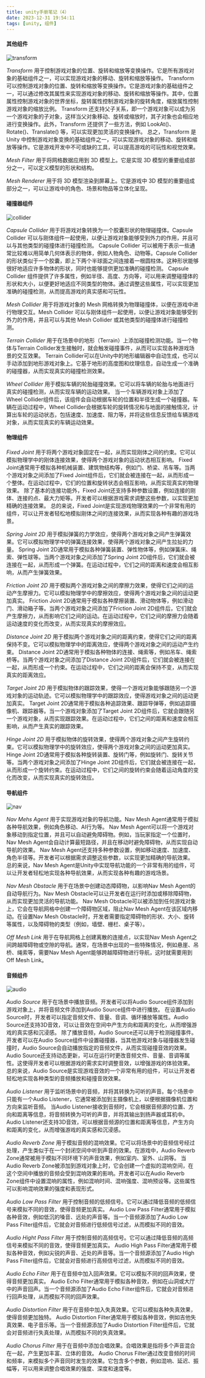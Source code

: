 ```yaml
---
title: unity手册笔记（4）
date: 2023-12-31 19:54:11
tags: [unity, 组件]
---
```


#### 其他组件
![transform](./images/transform.png)

*Transform*
用于控制游戏对象的位置、旋转和缩放等变换操作。它是所有游戏对象的基础组件之一，可以实现游戏对象的移动、旋转和缩放等操作。
Transform 可以控制游戏对象的位置、旋转和缩放等变换操作。它是游戏对象的基础组件之一，可以通过修改其属性来实现游戏对象的移动、旋转和缩放等操作。其中，位置属性控制游戏对象的世界坐标，旋转属性控制游戏对象的旋转角度，缩放属性控制游戏对象的缩放比例。
Transform 还支持父子关系，即一个游戏对象可以成为另一个游戏对象的子对象，这样当父对象移动、旋转或缩放时，其子对象也会相应地进行变换操作。此外，Transform 还提供了一些方法，例如 LookAt()、Rotate()、Translate() 等，可以实现更加灵活的变换操作。
总之，Transform 是 Unity 中控制游戏对象变换的基础组件之一，可以实现游戏对象的移动、旋转和缩放等操作。它是游戏开发中不可或缺的工具，可以提高游戏的可玩性和视觉效果。

*Mesh Filter*
用于将网格数据应用到 3D 模型上。它是实现 3D 模型的重要组成部分之一，可以定义模型的形状和结构。

*Mesh Renderer*
用于将 3D 模型渲染到屏幕上。它是游戏中 3D 模型的重要组成部分之一，可以让游戏中的角色、场景和物品等立体化呈现。

#### 碰撞器组件

![collider](./images/collider.png)

*Capsule Collider*
用于将游戏对象转换为一个胶囊形状的物理碰撞体。Capsule Collider 可以与刚体组件一起使用，以便让游戏对象能够受到外力的作用，并且可以与其他类型的碰撞体进行碰撞检测。
Capsule Collider 可以被用于表示一些通常比较难以用简单几何体表示的物体，例如人物角色、动物等。Capsule Collider 的形状类似于一个胶囊，即上下两个半球面之间连接着一根圆柱体。这种形状能够很好地适应许多物体的形状，同时也能够提供更加准确的碰撞检测。
Capsule Collider 组件提供了许多属性，例如半径、高度、方向等，可以用来调整碰撞体的形状和大小，以便更好地适应不同类型的物体。通过调整这些属性，可以实现更加准确的碰撞检测，从而提高游戏的真实感和可玩性。

*Mesh Collider*
用于将游戏对象的 Mesh 网格转换为物理碰撞体，以便在游戏中进行物理交互。Mesh Collider 可以与刚体组件一起使用，以便让游戏对象能够受到外力的作用，并且可以与其他 Mesh Collider 或其他类型的碰撞体进行碰撞检测。

*Terrain Collider*
用于在场景中的地形（Terrain）上添加碰撞检测功能。当一个物体与Terrain Collider发生接触时，就会触发碰撞事件，从而可以实现各种游戏场景的交互效果。
Terrain Collider可以在Unity中的地形编辑器中自动生成，也可以手动添加到地形游戏对象上。它基于地形的高度图和纹理信息，自动生成一个准确的碰撞器，从而实现真实的碰撞检测效果。

*Wheel Collider*
用于模拟车辆的轮胎碰撞效果。它可以将车辆的轮胎与地面进行真实的碰撞检测，从而实现车辆的运动效果。
当一个车辆游戏对象上添加了Wheel Collider组件后，该组件会自动根据车轮的位置和半径生成一个碰撞器。车辆在运动过程中，Wheel Collider会根据车轮的旋转情况和与地面的接触情况，计算出车轮的运动状态，包括速度、加速度、阻力等，并将这些信息反馈给车辆游戏对象，从而实现真实的车辆运动效果。

#### 物理组件

*Fixed Joint*
用于将两个游戏对象固定在一起，从而实现刚体之间的约束。它可以模拟物理学中的刚体连接效果，使得两个游戏对象的运动状态相互影响。
Fixed Joint通常用于模拟各种机械装置、建筑物结构等，例如门、桥梁、吊车等。当两个游戏对象之间添加了Fixed Joint组件后，它们就会被连接在一起，从而形成一个整体。在运动过程中，它们的位置和旋转状态会相互影响，从而实现真实的物理效果。
除了基本的连接功能外，Fixed Joint还支持多种参数设置，例如连接的刚体、连接的点、最大力矩等。开发者可以根据游戏需求调整这些参数，以实现更加精确的连接效果。
总的来说，Fixed Joint是实现游戏物理效果的一个非常有用的组件，可以让开发者轻松地模拟刚体之间的连接效果，从而实现各种有趣的游戏场景。

*Spring Joint 2D*
用于模拟弹簧的力学效应，使得两个游戏对象之间产生弹簧效果。它可以模拟物理学中的弹簧连接效果，使得两个游戏对象之间产生拉扯的力量。
Spring Joint 2D通常用于模拟各种弹簧装置、弹性物体等，例如弹簧床、绳索、弹性球等。当两个游戏对象之间添加了Spring Joint 2D组件后，它们就会被连接在一起，从而形成一个弹簧。在运动过程中，它们之间的距离和速度会相互影响，从而产生弹簧效果。

*Friction Joint 2D*
用于模拟两个游戏对象之间的摩擦力效果，使得它们之间的运动产生摩擦力。它可以模拟物理学中的摩擦效应，使得两个游戏对象之间的运动更加真实。
Friction Joint 2D通常用于模拟各种摩擦装置、滑动物体等，例如滑动门、滑动箱子等。当两个游戏对象之间添加了Friction Joint 2D组件后，它们就会产生摩擦力，从而影响它们之间的运动。在运动过程中，它们之间的摩擦力会随着运动速度的变化而改变，从而实现真实的摩擦效应。

*Distance Joint 2D*
用于模拟两个游戏对象之间的距离约束，使得它们之间的距离保持不变。它可以模拟物理学中的距离效应，使得两个游戏对象之间的运动产生约束。
Distance Joint 2D通常用于模拟各种物体的连接、绳索等，例如吊车、绳索桥等。当两个游戏对象之间添加了Distance Joint 2D组件后，它们就会被连接在一起，从而形成一个约束。在运动过程中，它们之间的距离会保持不变，从而实现真实的距离效应。

*Target Joint 2D*
用于模拟物体的跟踪效果，使得一个游戏对象能够跟随另一个游戏对象的运动轨迹。它可以模拟物理学中的跟踪效应，使得游戏对象之间的运动更加真实。
Target Joint 2D通常用于模拟各种追踪效果、跟踪导弹等，例如追踪摄像机、跟踪器等。当一个游戏对象添加了Target Joint 2D组件后，它就会跟随另一个游戏对象，从而实现跟踪效果。在运动过程中，它们之间的距离和速度会相互影响，从而产生真实的跟踪效果。

*Hinge Joint 2D*
用于模拟物体的旋转效果，使得两个游戏对象之间产生旋转约束。它可以模拟物理学中的旋转效应，使得两个游戏对象之间的运动更加真实。
Hinge Joint 2D通常用于模拟各种旋转装置、旋转门等，例如旋转门、旋转关节等。当两个游戏对象之间添加了Hinge Joint 2D组件后，它们就会被连接在一起，从而形成一个旋转约束。在运动过程中，它们之间的旋转约束会随着运动角度的变化而改变，从而实现真实的旋转效应。

#### 导航组件

![nav](./images/nav.png)

*Nav Mehs Agent*
用于实现游戏对象的导航功能。Nav Mesh Agent通常用于模拟各种导航效果，例如角色移动、AI行为等。
Nav Mesh Agent可以将一个游戏对象移动到指定位置，并且可以自动避免障碍物。例如，当玩家指定一个位置时，Nav Mesh Agent会自动计算最短路径，并且在移动时避免障碍物，从而实现自动导航的效果。
Nav Mesh Agent还支持多种参数设置，例如移动速度、加速度、角色半径等。开发者可以根据需求调整这些参数，以实现更加精确的导航效果。
总的来说，Nav Mesh Agent是Unity中实现导航功能的一个非常有用的组件，可以让开发者轻松地实现各种导航效果，从而实现各种有趣的游戏场景。

*Nav Mesh Obstacle*
用于在场景中创建动态障碍物，以影响Nav Mesh Agent的自动导航行为。Nav Mesh Obstacle可以让开发者在运行时添加或移除障碍物，从而实现更加灵活的导航功能。
Nav Mesh Obstacle可以被添加到任何游戏对象上，它会在导航网格中创建一个障碍物区域，阻止Nav Mesh Agent在该区域内移动。在设置Nav Mesh Obstacle时，开发者需要指定障碍物的形状、大小、旋转等属性，以及障碍物的类型（例如，墙壁、栅栏、桌子等）。

*Off Mesh Link*
用于在导航网格上创建离散的连接点，以实现Nav Mesh Agent之间跨越障碍物或空隙的导航。通常，在场景中出现的一些特殊情况，例如悬崖、吊桥、绳索等，需要Nav Mesh Agent能够跨越障碍物进行导航，这时就需要用到Off Mesh Link。

#### 音频组件

![audio](./images/audio.png)

*Audio Source*
用于在场景中播放音频。开发者可以将Audio Source组件添加到游戏对象上，并将音频文件添加到Audio Source组件中进行播放。
在设置Audio Source时，开发者可以指定音频文件、音量、音调、循环播放等属性。Audio Source还支持3D音效，可以让音效在空间中产生方向和距离的变化，从而增强游戏的真实感和沉浸感。
除了播放音频，Audio Source还可以用于检测碰撞事件。开发者可以在Audio Source组件中设置碰撞器，当其他游戏对象与碰撞器发生碰撞时，Audio Source会自动播放指定的音频文件，从而实现碰撞音效的效果。
Audio Source还支持动态更新，可以在运行时更改音频文件、音量、音调等属性。这使得开发者可以根据游戏的需求实时调整音效，以增强游戏的体验效果。
总的来说，Audio Source是实现游戏音效的一个非常有用的组件，可以让开发者轻松地实现各种类型的音频播放和碰撞音效效果。

*Audio Listener*
用于监听场景中的音频，并将其转换为可听的声音。每个场景中只能有一个Audio Listener，它通常被添加到主摄像机上，以便根据摄像机位置和方向来监听音频。
当Audio Listener接收到音频时，它会根据音频源的位置、方向和距离等信息，将音频转换为可听的声音，并将其输出到扬声器或耳机中。Audio Listener还支持3D音效，可以根据音频源的位置和距离等信息，产生方向和距离的变化，从而增强游戏的真实感和沉浸感。

*Audio Reverb Zone*
用于模拟音频的混响效果。它可以将场景中的音频信号经过处理，产生类似于在一个封闭空间中听到声音的效果。在游戏中，Audio Reverb Zone通常被用于模拟不同环境下的声音效果，例如室内、室外、山洞等。
当Audio Reverb Zone被添加到游戏对象上时，它会创建一个虚拟的混响空间，在这个空间中播放的音频会受到混响效果的影响。开发者可以在Audio Reverb Zone组件中设置混响的属性，例如混响时间、混响强度、混响预设等。这些属性可以影响混响效果的强度和表现形式。

*Audio Low Pass Filter*
用于控制音频的低频信号。它可以通过降低音频的低频信号来模拟不同的音效，使得音频更加真实。
Audio Low Pass Filter通常用于模拟各种音效，例如低沉的嗓音、远处的声音等。当一个音频源添加了Audio Low Pass Filter组件后，它就会对音频进行低频信号过滤，从而模拟不同的音效。

*Audio Hight Pass Filter*
用于控制音频的高频信号。它可以通过降低音频的高频信号来模拟不同的音效，使得音频更加真实。
Audio High Pass Filter通常用于模拟各种音效，例如尖锐的声音、近处的声音等。当一个音频源添加了Audio High Pass Filter组件后，它就会对音频进行高频信号过滤，从而模拟不同的音效。

*Audio Echo Filter*
用于在音频中加入回声效果。它可以模拟不同的回声效果，使得音频更加真实。
Audio Echo Filter通常用于模拟各种音效，例如在山洞或大厅中的声音回声。当一个音频源添加了Audio Echo Filter组件后，它就会对音频进行回声处理，从而模拟不同的回声效果。

*Audio Distortion Filter*
用于在音频中加入失真效果。它可以模拟各种失真效果，使得音频更加独特。
Audio Distortion Filter通常用于模拟各种音效，例如吉他失真效果、电子音乐等。当一个音频源添加了Audio Distortion Filter组件后，它就会对音频进行失真处理，从而模拟不同的失真效果。

*Audio Chorus Filter*
用于在音频中添加合唱效果。合唱效果是指将多个声音混合在一起，产生更加丰富、立体的音效。
Audio Chorus Filter通过改变音频的时间和频率，来模拟多个声音同时发生的效果。它包含多个参数，例如混响、延迟、振幅等，可以用来调整合唱效果的强度、深度和速度等。
